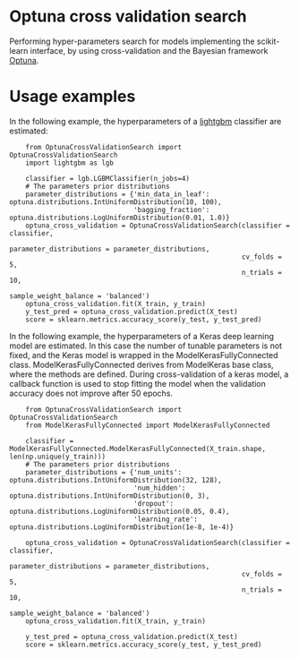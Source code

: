 # Optuna cross validation search

Performing hyper-parameters search for models implementing the scikit-learn interface, by using cross-validation and the Bayesian framework [Optuna](https://github.com/optuna/optuna).

# Usage examples

In the following example, the hyperparameters of a [lightgbm](https://lightgbm.readthedocs.io/en/latest/) classifier are estimated:

        from OptunaCrossValidationSearch import OptunaCrossValidationSearch
        import lightgbm as lgb
        
        classifier = lgb.LGBMClassifier(n_jobs=4)
        # The parameters prior distributions
        parameter_distributions = {'min_data_in_leaf': optuna.distributions.IntUniformDistribution(10, 100),
                                   'bagging_fraction': optuna.distributions.LogUniformDistribution(0.01, 1.0)}
        optuna_cross_validation = OptunaCrossValidationSearch(classifier = classifier,
                                                              parameter_distributions = parameter_distributions,
                                                              cv_folds = 5,
                                                              n_trials = 10,
                                                              sample_weight_balance = 'balanced')
        optuna_cross_validation.fit(X_train, y_train)
        y_test_pred = optuna_cross_validation.predict(X_test)
        score = sklearn.metrics.accuracy_score(y_test, y_test_pred)

In the following example, the hyperparameters of a Keras deep learning model are estimated. 
In this case the number of tunable parameters is not fixed, and the Keras model is wrapped in the ModelKerasFullyConnected class.
ModelKerasFullyConnected derives from ModelKeras base class, where the methods are defined. 
During cross-validation of a keras model, a callback function is used to stop fitting the model when the validation accuracy does not improve after 50 epochs.

        from OptunaCrossValidationSearch import OptunaCrossValidationSearch
        from ModelKerasFullyConnected import ModelKerasFullyConnected

        classifier = ModelKerasFullyConnected.ModelKerasFullyConnected(X_train.shape, len(np.unique(y_train)))
        # The parameters prior distributions
        parameter_distributions = {'num_units': optuna.distributions.IntUniformDistribution(32, 128),
                                   'num_hidden': optuna.distributions.IntUniformDistribution(0, 3),
                                   'dropout': optuna.distributions.LogUniformDistribution(0.05, 0.4),
                                   'learning_rate': optuna.distributions.LogUniformDistribution(1e-8, 1e-4)}

        optuna_cross_validation = OptunaCrossValidationSearch(classifier = classifier,
                                                              parameter_distributions = parameter_distributions,
                                                              cv_folds = 5,
                                                              n_trials = 10,
                                                              sample_weight_balance = 'balanced')
        optuna_cross_validation.fit(X_train, y_train)

        y_test_pred = optuna_cross_validation.predict(X_test)
        score = sklearn.metrics.accuracy_score(y_test, y_test_pred)


